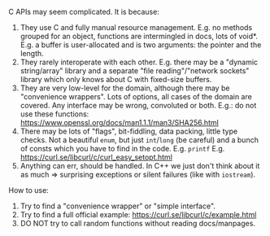 C APIs may seem complicated. It is because:

1. They use C and fully manual resource management.
   E.g. no methods grouped for an object, functions are intermingled in docs, lots of void*.
   E.g. a buffer is user-allocated and is two arguments: the pointer and the length.
2. They rarely interoperate with each other.
   E.g. there may be a "dynamic string/array" library and a separate
   "file reading"/"network sockets" library which only knows about C
   with fixed-size buffers.
3. They are very low-level for the domain, although there may be "convenience wrappers".
   Lots of options, all cases of the domain are covered.
   Any interface may be wrong, convoluted or both.
   E.g.: do not use these functions: https://www.openssl.org/docs/man1.1.1/man3/SHA256.html
4. There may be lots of "flags", bit-fiddling, data packing, little type checks.
   Not a beautiful `enum`, but just `int`/`long` (be careful) and a bunch of
   consts which you have to find in the code.
   E.g. `printf`
   E.g. https://curl.se/libcurl/c/curl_easy_setopt.html
5. Anything can err, should be handled.
   In C++ we just don't think about it as much => surprising exceptions or silent failures (like with `iostream`).

How to use:

1. Try to find a "convenience wrapper" or "simple interface".
2. Try to find a full official example: https://curl.se/libcurl/c/example.html
3. DO NOT try to call random functions without reading docs/manpages.
